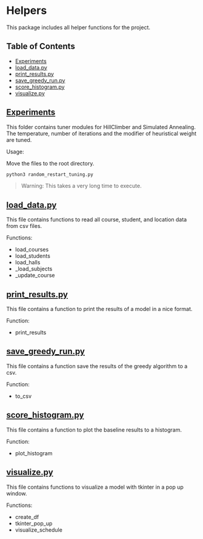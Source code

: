 # Helpers

This package includes all helper functions for the project.


## Table of Contents

* [Experiments](#experiments)
* [load_data.py](#load_data.py)
* [print_results.py](#print_results.py)
* [save_greedy_run.py](#save_greedy_run.py)
* [score_histogram.py](#score_histogram.py)
* [visualize.py](#visualize.py)

## [Experiments](/libraries/helpers/experiments/)

This folder contains tuner modules for HillClimber and Simulated Annealing.
The temperature, number of iterations and the modifier of heuristical weight are tuned.

Usage:

Move the files to the root directory.

```bash
python3 random_restart_tuning.py
```
> Warning: This takes a very long time to execute.

## [load_data.py](/libraries/helpers/load_data.py)

This file contains functions to read all course, student, and location data from csv files.

Functions:
* load_courses
* load_students
* load_halls
* _load_subjects
* _update_course

## [print_results.py](/libraries/helpers/print_results.py)

This file contains a function to print the results of a model in a nice format.

Function:
* print_results

## [save_greedy_run.py](/libraries/helpers/save_greedy_run.py)

This file contains a function save the results of the greedy algorithm to a csv.

Function:
* to_csv

## [score_histogram.py](/libraries/helpers/score_histogram.py)

This file contains a function to plot the baseline results to a histogram.

Function:
* plot_histogram

## [visualize.py](/libraries/helpers/visualize.py)

This file contains functions to visualize a model with tkinter in a pop up window.

Functions:
* create_df
* tkinter_pop_up
* visualize_schedule

